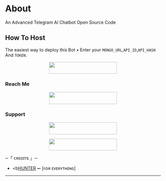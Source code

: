 # About
An Advanced Telegram AI Chatbot Open Source Code

## How To Host
The easiest way to deploy this Bot
• Enter your ```MONGO_URL```,```API_ID```,```API_HASH``` And ```TOKEN```.
<p align="center"><a href="https://heroku.com/deploy?template=https://github.com/TEAM-BROTHERHOOD-COUNCIL/AI-OP"> <img src="https://img.shields.io/badge/Deploy%20To%20Heroku-black?style=for-the-badge&logo=heroku" width="220" height="38.45"/></a></p>
 
### Reach Me

<p align="center"><a href="https://t.me/BROTHERHOOD_BOTS"> <img src="https://img.shields.io/badge/FIND%20LIST-green?style=for-the-badge" width="220" height="38.45"/></a></p>

### Support 

<p align="center"><a href="https://t.me/EAGLE_MAFIA_CLUB"> <img src="https://img.shields.io/badge/MAFIA%20CLUB-brown?style=for-the-badge" width="220" height="38.45"/></a></p>

<p align="center"><a href="https://t.me/INDIA_UNITED"> <img src="https://img.shields.io/badge/INDIA-UNITED-blue?style=for-the-badge" width="220" height="38.45"/></a></p>


 ─「 ᴄʀᴇᴅɪᴛs 」─
</h3>

- <b[HUNTER](https://t.me/HUNTER_IS_BACK)  ➻  [ꜰᴏʀ ᴇᴠᴇʀʏᴛʜɪɴɢ]</b>

----------------------------------------------------------
